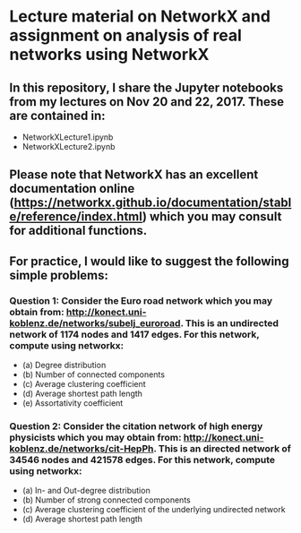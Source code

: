 # Lecture material on NetworkX and assignment on analysis of real networks using NetworkX

## In this repository, I share the Jupyter notebooks from my lectures on Nov 20 and 22, 2017. These are contained in:
- NetworkXLecture1.ipynb
- NetworkXLecture2.ipynb

## Please note that NetworkX has an excellent documentation online (https://networkx.github.io/documentation/stable/reference/index.html) which you may consult for additional functions.

## For practice, I would like to suggest the following simple problems:

### Question 1: Consider the Euro road network which you may obtain from: http://konect.uni-koblenz.de/networks/subelj_euroroad. This is an undirected network of 1174 nodes and 1417 edges. For this network, compute using networkx:
- (a) Degree distribution
- (b) Number of connected components
- (c) Average clustering coefficient
- (d) Average shortest path length
- (e) Assortativity coefficient

### Question 2: Consider the citation network of high energy physicists which you may obtain from: http://konect.uni-koblenz.de/networks/cit-HepPh. This is an directed network of 34546 nodes and 421578 edges. For this network, compute using networkx:
- (a) In- and Out-degree distribution
- (b) Number of strong connected components
- (c) Average clustering coefficient of the underlying undirected network
- (d) Average shortest path length


